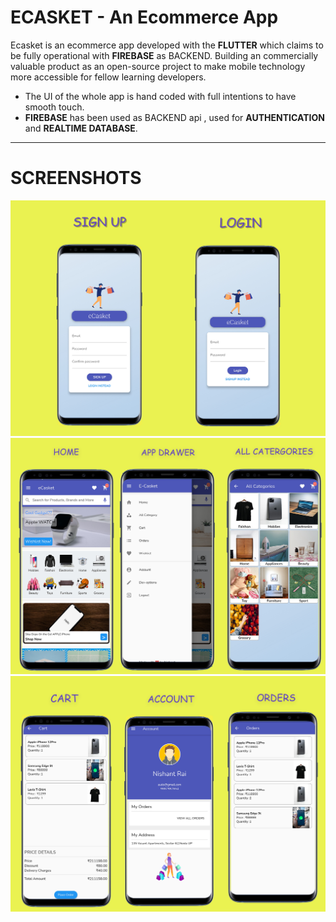 # ECASKET - An Ecommerce App

Ecasket is an ecommerce app developed with the **FLUTTER** which claims to be fully operational with **FIREBASE** as BACKEND. Building an commercially valuable product as an open-source project to make mobile technology more accessible for fellow learning developers.

- The UI of the whole app is hand coded with full intentions to have smooth touch.
- **FIREBASE** has been used as BACKEND api , used for **AUTHENTICATION** and **REALTIME DATABASE**.

***

# SCREENSHOTS

<img src="https://github.com/nishantrai727/ECASKET/blob/main/screenshots/first.jpg" width="700">
<img src="https://github.com/nishantrai727/ECASKET/blob/main/screenshots/second.jpg" width="700">
<img src="https://github.com/nishantrai727/ECASKET/blob/main/screenshots/third.jpg" width="700">


